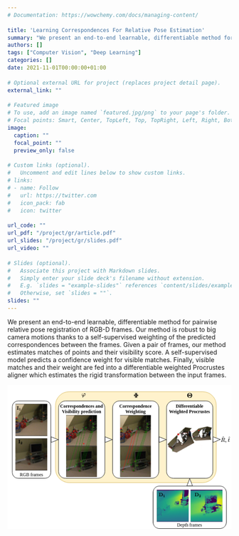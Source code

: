 ```yaml
---
# Documentation: https://wowchemy.com/docs/managing-content/

title: 'Learning Correspondences For Relative Pose Estimation'
summary: "We present an end-to-end learnable, differentiable method for pairwise relative pose registration of RGB-D frames. Our method is robust to big camera motions thanks to a self-supervised weighting of the predicted correspondences between the frames. Given a pair of frames, our method estimates matches of points and their visibility score. A self-supervised model predicts a confidence weight for visible matches. Finally, visible matches and their weight are fed into a differentiable weighted Procrustes aligner which estimates the rigid transformation between the input frames."
authors: []
tags: ["Computer Vision", "Deep Learning"]
categories: []
date: 2021-11-01T00:00:00+01:00

# Optional external URL for project (replaces project detail page).
external_link: ""

# Featured image
# To use, add an image named `featured.jpg/png` to your page's folder.
# Focal points: Smart, Center, TopLeft, Top, TopRight, Left, Right, BottomLeft, Bottom, BottomRight.
image:
  caption: ""
  focal_point: ""
  preview_only: false

# Custom links (optional).
#   Uncomment and edit lines below to show custom links.
# links:
# - name: Follow
#   url: https://twitter.com
#   icon_pack: fab
#   icon: twitter

url_code: ""
url_pdf: "/project/gr/article.pdf"
url_slides: "/project/gr/slides.pdf"
url_video: ""

# Slides (optional).
#   Associate this project with Markdown slides.
#   Simply enter your slide deck's filename without extension.
#   E.g. `slides = "example-slides"` references `content/slides/example-slides.md`.
#   Otherwise, set `slides = ""`.
slides: ""
---
```



We present an end-to-end learnable, differentiable method for pairwise relative pose registration of RGB-D frames. Our method is robust to big camera motions thanks to a self-supervised weighting of the predicted correspondences between the frames. Given a pair of frames, our method estimates matches of points and their visibility score. A self-supervised model predicts a confidence weight for visible matches. Finally, visible matches and their weight are fed into a differentiable weighted Procrustes aligner which estimates the rigid transformation between the input frames.


![Components of the network](components.png "Pipeline of our method. Given a pair of RGB-D images, $I1, D1 I2, D2$, we estimate the relative pose between these frames as $R \in SO(3)$ and $t \in R^3$ . First, $I1, I2$ are fed into the Correspondence and visibility prediction component, the visible predicted correspondences are weighted in the Correspondence Weighting component. Finally, they are back-projected into 3D and feed into the Weighted Procrustes aligner which estimates the relative pose.")

